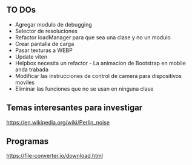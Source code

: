 ## TO DOs
- Agregar modulo de debugging
- Selector de resoluciones
- Refactor loadManager para que sea una clase y no un modulo
- Crear pantalla de carga
- Pasar texturas a WEBP
- Update viten
- Helpbox necesita un refactor - La animacion de Bootstrap en mobile anda trabada
- Modificar las instrucciones de control de camera para dispositivos moviles
- Eliminar las funciones que no se usan en ninguna clase

## Temas interesantes para investigar
https://en.wikipedia.org/wiki/Perlin_noise

## Programas
https://file-converter.io/download.html
